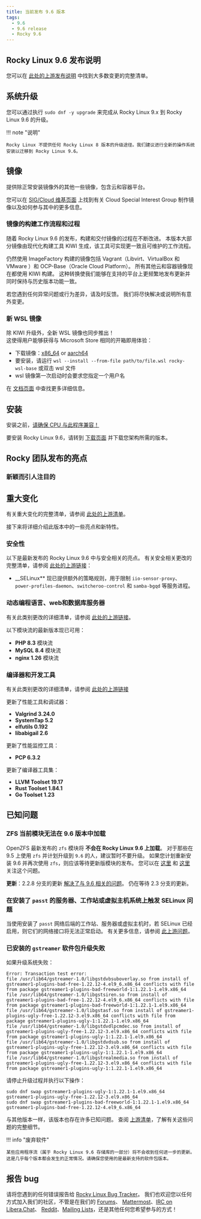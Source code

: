 ```yaml
---
title: 当前发布 9.6 版本
tags:
  - 9.6
  - 9.6 release
  - Rocky 9.6
---
```


## Rocky Linux 9.6 发布说明

您可以在 [此处的上游发布说明](https://docs.redhat.com/en/documentation/red_hat_enterprise_linux/9/html/9.6_release_notes/index) 中找到大多数变更的完整清单。

## 系统升级

您可以通过执行 `sudo dnf -y upgrade` 来完成从 Rocky Linux 9.x 到 Rocky Linux 9.6 的升级。

!!! note "说明"

    Rocky Linux 不提供任何 Rocky Linux 8 版本的升级途径。我们建议进行全新的操作系统安装以迁移到 Rocky Linux 9.6。

## 镜像

提供除正常安装镜像外的其他一些镜像，包含云和容器平台。

您可以在 [SIG/Cloud 维基页面](https://sig-cloud.rocky.page/) 上找到有关 Cloud Special Interest Group 制作镜像以及如何参与其中的更多信息。

### 镜像的构建工作流程和过程

随着 Rocky Linux 9.6 的发布，构建和交付镜像的过程在不断改进。 本版本大部分镜像由现代化构建工具 KIWI 生成，该工具可实现更一致且可维护的工作流程。

仍然使用 ImageFactory 构建的镜像包括 Vagrant（Libvirt、VirtualBox 和 VMware ）和 OCP-Base（Oracle Cloud Platform）。 所有其他云和容器镜像现在都使用 KIWI 构建。 这种转换使我们能够在支持的平台上更频繁地发布更新并同时保持与历史版本功能一致。

若您遇到任何异常问题或行为差异，请及时反馈。 我们将尽快解决或说明所有意外变更。

### 新 WSL 镜像

‌除 KIWI 升级外，全新 WSL 镜像也同步推出！\
这使得用户能够获得与 Microsoft Store 相同的开箱即用体验：

- 下载镜像：[x86_64](https://dl.rockylinux.org/pub/rocky/9/images/x86_64/Rocky-9-WSL-Base.latest.x86_64.wsl) or [aarch64](https://dl.rockylinux.org/pub/rocky/9/images/aarch64/Rocky-9-WSL-Base.latest.aarch64.wsl)
- 要安装，请运行 `wsl --install --from-file path/to/file.wsl rocky-wsl-base` 或双击 wsl 文件
- wsl 镜像第一次启动时会要求您指定一个用户名

在 [文档页面](https://docs.rockylinux.org/guides/interoperability/import_rocky_to_wsl/) 中查找更多详细信息。

## 安装

安装之前，[请确保 CPU 与此程序兼容！](https://docs.rockylinux.org/gemstones/test_cpu_compat/)

要安装 Rocky Linux 9.6，请转到 [下载页面](https://rockylinux.org/download/) 并下载您架构所需的版本。

## Rocky 团队发布的亮点

### 新颖而引人注目的

## 重大变化

有关重大变化的完整清单，请参阅 [此处的上游清单](https://docs.redhat.com/en/documentation/red_hat_enterprise_linux/9/html/9.6_release_notes/overview#overview-major-changes)。

接下来将详细介绍此版本中的一些亮点和新特性。

### 安全性

以下是最新发布的 Rocky Linux 9.6 中与安全相关的亮点。 有关安全相关更改的完整清单，请参阅 [此处的上游链接](https://docs.redhat.com/en/documentation/red_hat_enterprise_linux/9/html/9.6_release_notes/new-features#new-features-security)：

- _‌_SELinux‌\*\* 现已提供额外的策略规则，用于限制 `iio-sensor-proxy`、`power-profiles-daemon`、`switcheroo-control` 和 `samba-bgqd` 等服务进程。

### 动态编程语言、web和数据库服务器

有关此类别更改的详细清单，请参阅 [此处的上游链接](https://docs.redhat.com/en/documentation/red_hat_enterprise_linux/9/html/9.6_release_notes/new-features#new-features-dynamic-programming-languages-web-and-database-servers)。

以下模块流的最新版本现已可用：

- **PHP 8.3** 模块流
- **MySQL 8.4** 模块流
- **nginx 1.26** 模块流

### 编译器和开发工具

有关此类别更改的详细清单，请参阅 [此处的上游链接](https://docs.redhat.com/en/documentation/red_hat_enterprise_linux/9/html/9.6_release_notes/new-features#new-features-compilers-and-development-tools)

更新了性能工具和调试器：

- **Valgrind 3.24.0**
- **SystemTap 5.2**
- **elfutils 0.192**
- **libabigail 2.6**

更新了性能监控工具：

- **PCP 6.3.2**

更新了编译器工具集：

- **LLVM Toolset 19.17**
- **Rust Toolset 1.84.1**
- **Go Toolset 1.23**

## 已知问题

### ‌ZFS 当前模块无法在 9.6 版本中加载

OpenZFS 最新发布的 `zfs` 模块将 **不会在 Rocky Linux 9.6 上加载**。 对于那些在 9.5 上使用 `zfs` 并计划升级到 `9.6` 的人，建议暂时不要升级。 如果您计划重新安装 9.6 并再次使用 `zfs`，则应该等待更新版模块的发布。 您可以在 [这里](https://github.com/openzfs/zfs/issues/17332) 和 [这里](https://github.com/openzfs/zfs/issues/17364) 关注这个问题。

**更新**：2.2.8 分支的更新 [解决了与 9.6 相关的问题](https://github.com/openzfs/zfs/releases)。 仍在等待 2.3 分支的更新。

### 在安装了 `passt` 的服务器、工作站或虚拟主机系统上触发 SELinux 问题

当使用安装了 `passt` 网络后端的工作站、服务器或虚拟主机时，若 SELinux 已经启用，则它们的网络接口将无法正常启动。 有关更多信息，请参阅 [此上游问题](https://issues.redhat.com/browse/RHEL-80407)。

### 已安装的 `gstreamer` 软件包升级失败

如果升级系统失败：

  ```
  Error: Transaction test error:
  file /usr/lib64/gstreamer-1.0/libgstdvbsuboverlay.so from install of gstreamer1-plugins-bad-free-1.22.12-4.el9_6.x86_64 conflicts with file from package gstreamer1-plugins-bad-freeworld-1:1.22.1-1.el9.x86_64
  file /usr/lib64/gstreamer-1.0/libgstsiren.so from install of gstreamer1-plugins-bad-free-1.22.12-4.el9_6.x86_64 conflicts with file from package gstreamer1-plugins-bad-freeworld-1:1.22.1-1.el9.x86_64
  file /usr/lib64/gstreamer-1.0/libgstasf.so from install of gstreamer1-plugins-ugly-free-1.22.12-3.el9.x86_64 conflicts with file from package gstreamer1-plugins-ugly-1:1.22.1-1.el9.x86_64
  file /usr/lib64/gstreamer-1.0/libgstdvdlpcmdec.so from install of gstreamer1-plugins-ugly-free-1.22.12-3.el9.x86_64 conflicts with file from package gstreamer1-plugins-ugly-1:1.22.1-1.el9.x86_64
  file /usr/lib64/gstreamer-1.0/libgstdvdsub.so from install of gstreamer1-plugins-ugly-free-1.22.12-3.el9.x86_64 conflicts with file from package gstreamer1-plugins-ugly-1:1.22.1-1.el9.x86_64
  file /usr/lib64/gstreamer-1.0/libgstrealmedia.so from install of gstreamer1-plugins-ugly-free-1.22.12-3.el9.x86_64 conflicts with file from package gstreamer1-plugins-ugly-1:1.22.1-1.el9.x86_64
  ```

请停止升级过程并执行以下操作：

  ```
  sudo dnf swap gstreamer1-plugins-ugly-1:1.22.1-1.el9.x86_64 gstreamer1-plugins-ugly-free-1.22.12-3.el9.x86_64 
  sudo dnf swap gstreamer1-plugins-bad-freeworld-1:1.22.1-1.el9.x86_64 gstreamer1-plugins-bad-free-1.22.12-4.el9_6.x86_64 
  ```

与其他版本一样，该版本也存在许多已知问题。 查阅 [上游清单](https://docs.redhat.com/en/documentation/red_hat_enterprise_linux/9/html/9.6_release_notes/known-issues)，了解有关这些问题的完整细节。

!!! info "废弃软件"

    某些应用程序流（属于 Rocky Linux 9.6 存储库的一部分）将不会收到任何进一步的更新。这是几乎每个版本都会发生的正常情况。请确保您使用的是最新支持的软件包版本。

## 报告 bug

请将您遇到的任何错误报告给 [Rocky Linux Bug Tracker](https://bugs.rockylinux.org/)。 我们也欢迎您以任何方式加入我们的社区，不管是在我们的 [Forums](https://forums.rockylinux.org)、 [Mattermost](https://chat.rockylinux.org)、[IRC on Libera.Chat](irc://irc.liberachat/rockylinux)、 [Reddit](https://reddit.com/r/rockylinux)、[Mailing Lists](https://lists.resf.org)，还是其他任何您希望参与的方式！

